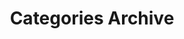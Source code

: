 ---
title: Categories Archive
layout: categories
permalink: /categories/
show_excerpts: true
entries_layout: list
# taxonomy: Categories
---